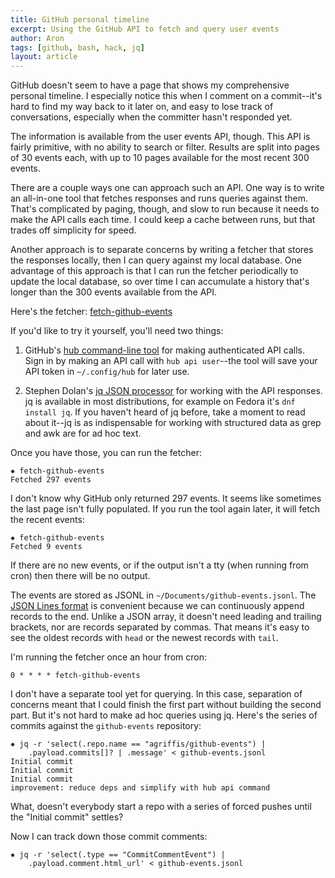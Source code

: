```yaml
---
title: GitHub personal timeline
excerpt: Using the GitHub API to fetch and query user events
author: Aron
tags: [github, bash, hack, jq]
layout: article
---
```


GitHub doesn't seem to have a page that shows my comprehensive personal
timeline. I especially notice this when I comment on a commit--it's hard to find
my way back to it later on, and easy to lose track of conversations, especially
when the committer hasn't responded yet.

The information is available from the user events API, though. This API is
fairly primitive, with no ability to search or filter. Results are split into
pages of 30 events each, with up to 10 pages available for the most recent 300
events.

There are a couple ways one can approach such an API. One way is to write an
all-in-one tool that fetches responses and runs queries against them. That's
complicated by paging, though, and slow to run because it needs to make the API
calls each time. I could keep a cache between runs, but that trades off
simplicity for speed.

Another approach is to separate concerns by writing a fetcher that stores the
responses locally, then I can query against my local database. One advantage of
this approach is that I can run the fetcher periodically to update the local
database, so over time I can accumulate a history that's longer than the 300
events available from the API.

Here's the fetcher: [fetch-github-events](https://github.com/agriffis/github-events/blob/master/fetch-github-events)

If you'd like to try it yourself, you'll need two things:

1. GitHub's [hub command-line tool](https://github.com/github/hub) for making
   authenticated API calls. Sign in by making an API call with `hub api
   user`--the tool will save your API token in `~/.config/hub` for later use.

2. Stephen Dolan's [jq JSON processor](https://stedolan.github.io/jq/) for
   working with the API responses. jq is available in most distributions, for
   example on Fedora it's `dnf install jq`. If you haven't heard of jq before,
   take a moment to read about it--jq is as indispensable for working with
   structured data as grep and awk are for ad hoc text.

Once you have those, you can run the fetcher:

    ✸ fetch-github-events
    Fetched 297 events

I don't know why GitHub only returned 297 events. It seems like sometimes the
last page isn't fully populated. If you run the tool again later, it will fetch
the recent events:

    ✸ fetch-github-events
    Fetched 9 events

If there are no new events, or if the output isn't a tty (when running from
cron) then there will be no output.

The events are stored as JSONL in `~/Documents/github-events.jsonl`. The [JSON
Lines format](http://jsonlines.org) is convenient because we can continuously
append records to the end. Unlike a JSON array, it doesn't need leading and
trailing brackets, nor are records separated by commas. That means it's easy to
see the oldest records with `head` or the newest records with `tail`.

I'm running the fetcher once an hour from cron:

    0 * * * * fetch-github-events

I don't have a separate tool yet for querying. In this case, separation of
concerns meant that I could finish the first part without building the second
part. But it's not hard to make ad hoc queries using jq. Here's the series of
commits against the `github-events` repository:

    ✸ jq -r 'select(.repo.name == "agriffis/github-events") |
        .payload.commits[]? | .message' < github-events.jsonl
    Initial commit
    Initial commit
    Initial commit
    improvement: reduce deps and simplify with hub api command

What, doesn't everybody start a repo with a series of forced pushes until the
"Initial commit" settles?

Now I can track down those commit comments:

    ✸ jq -r 'select(.type == "CommitCommentEvent") |
        .payload.comment.html_url' < github-events.jsonl
